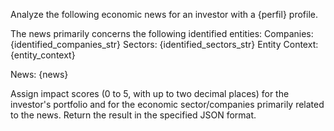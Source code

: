 Analyze the following economic news for an investor with a {perfil} profile.

The news primarily concerns the following identified entities:
Companies: {identified_companies_str}
Sectors: {identified_sectors_str}
Entity Context: {entity_context}

News:
{news}

Assign impact scores (0 to 5, with up to two decimal places) for the investor's portfolio and for the economic sector/companies primarily related to the news.
Return the result in the specified JSON format.
